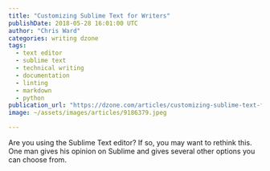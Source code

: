 ```yaml
---
title: "Customizing Sublime Text for Writers"
publishDate: 2018-05-28 16:01:00 UTC
author: "Chris Ward"
categories: writing dzone
tags:
  - text editor
  - sublime text
  - technical writing
  - documentation
  - linting
  - markdown
  - python
publication_url: "https://dzone.com/articles/customizing-sublime-text-for-writers"
image: ~/assets/images/articles/9186379.jpeg

---
```

Are you using the Sublime Text editor? If so, you may want to rethink this. One man gives his opinion on Sublime and gives several other options you can choose from.

